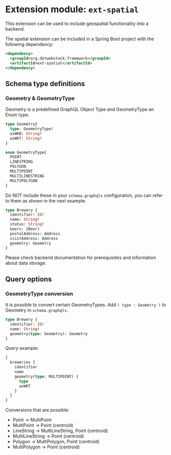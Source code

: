 # Extension module: `ext-spatial`

This extension can be used to include geospatial functionality into a backend.

The spatial extension can be included in a Spring Boot project with the following dependency:

```xml
<dependency>
  <groupId>org.dotwebstack.framework</groupId>
  <artifactId>ext-spatial</artifactId>
</dependency>
```

## Schema type definitions

### Geometry & GeometryType

Geometry is a predefined GraphQL Object Type and GeometryType an Enum type.

```graphql
type Geometry{
  type: GeometryType!
  asWKB: String!
  asWKT: String!
}

enum GeometryType{
  POINT
  LINESTRING
  POLYGON
  MULTIPOINT
  MULTILINESTRING
  MULTIPOLYGON
}
```

Do NOT include these in your `schema.graphqls` configuration, you can refer to them as shown in the next example.

```graphql
type Brewery {
  identifier: ID!
  name: String!
  status: String!
  beers: [Beer]
  postalAddress: Address
  visitAddress: Address
  geometry: Geometry
}
```

Please check backend documentation for prerequisites and information about data storage.

## Query options

### GeometryType conversion

It is possible to convert certain GeometryTypes. Add `( type : Geometry )` to Geometry in `schema.graphqls`.

```graphql
type Brewery {
  identifier: ID!
  name: String!
  geometry(type: Geometry): Geometry
}
```

Query example:

```graphql
{
  breweries {
    identifier
    name
    geometry(type: MULTIPOINT) {
      type
      asWKT
    }
  }
}
```

Conversions that are possible:
- Point -> MultiPoint
- MultiPoint -> Point (centroid)
- LineString -> MultiLineString, Point (centroid)
- MultiLineString -> Point (centroid)
- Polygon -> MultiPolygon, Point (centroid)
- MultiPolygon -> Point (centroid)